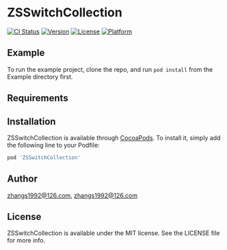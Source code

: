 # ZSSwitchCollection

[![CI Status](https://img.shields.io/travis/zhangs1992@126.com/ZSSwitchCollection.svg?style=flat)](https://travis-ci.org/zhangs1992@126.com/ZSSwitchCollection)
[![Version](https://img.shields.io/cocoapods/v/ZSSwitchCollection.svg?style=flat)](https://cocoapods.org/pods/ZSSwitchCollection)
[![License](https://img.shields.io/cocoapods/l/ZSSwitchCollection.svg?style=flat)](https://cocoapods.org/pods/ZSSwitchCollection)
[![Platform](https://img.shields.io/cocoapods/p/ZSSwitchCollection.svg?style=flat)](https://cocoapods.org/pods/ZSSwitchCollection)

## Example

To run the example project, clone the repo, and run `pod install` from the Example directory first.

## Requirements

## Installation

ZSSwitchCollection is available through [CocoaPods](https://cocoapods.org). To install
it, simply add the following line to your Podfile:

```ruby
pod 'ZSSwitchCollection'
```

## Author

zhangs1992@126.com, zhangs1992@126.com

## License

ZSSwitchCollection is available under the MIT license. See the LICENSE file for more info.
